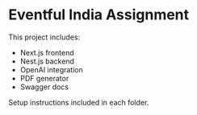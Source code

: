 # Eventful India Assignment

This project includes:
- Next.js frontend
- Nest.js backend
- OpenAI integration
- PDF generator
- Swagger docs

Setup instructions included in each folder.